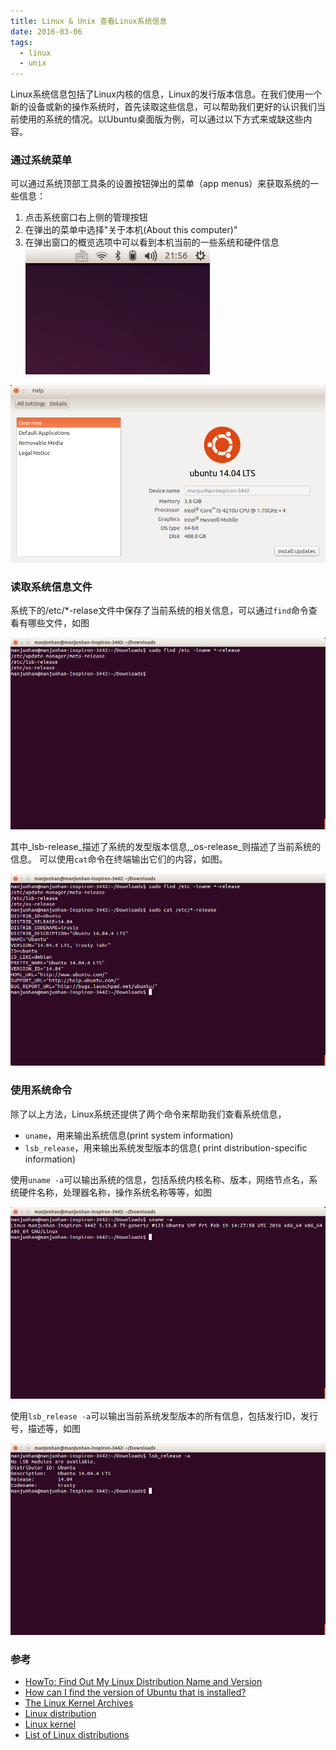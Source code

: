 ```yaml
---
title: Linux & Unix 查看Linux系统信息
date: 2016-03-06
tags:
  - linux
  - unix
---
```


Linux系统信息包括了Linux内核的信息，Linux的发行版本信息。在我们使用一个新的设备或新的操作系统时，首先读取这些信息，可以帮助我们更好的认识我们当前使用的系统的情况。以Ubuntu桌面版为例，可以通过以下方式来或缺这些内容。

### 通过系统菜单

可以通过系统顶部工具条的设置按钮弹出的菜单（app menus）来获取系统的一些信息：

1.	点击系统窗口右上侧的管理按钮
2.	在弹出的菜单中选择"关于本机(About this computer)"
3.	在弹出窗口的概览选项中可以看到本机当前的一些系统和硬件信息 ![image](/img/2016-03-06-a1.png)

![image](/img/2016-03-06-a2.png)

### 读取系统信息文件

系统下的/etc/*-relase文件中保存了当前系统的相关信息，可以通过`find`命令查看有哪些文件，如图

![image](/img/2016-03-06-a3.png)

其中_lsb-release_描述了系统的发型版本信息,_os-release_则描述了当前系统的信息。 可以使用`cat`命令在终端输出它们的内容，如图。

![image](/img/2016-03-06-a5.png)

### 使用系统命令

除了以上方法，Linux系统还提供了两个命令来帮助我们查看系统信息，

-	`uname`，用来输出系统信息(print system information)
-	`lsb_release`，用来输出系统发型版本的信息( print distribution-specific information)

使用`uname -a`可以输出系统的信息，包括系统内核名称、版本，网络节点名，系统硬件名称，处理器名称，操作系统名称等等，如图

![image](/img/2016-03-06-a7.png)

使用`lsb_release -a`可以输出当前系统发型版本的所有信息，包括发行ID，发行号，描述等，如图

![image](/img/2016-03-06-a6.png)

### 参考

-	[HowTo: Find Out My Linux Distribution Name and Version](http://www.cyberciti.biz/faq/find-linux-distribution-name-version-number/)
-	[How can I find the version of Ubuntu that is installed?](http://askubuntu.com/questions/12493/how-can-i-find-the-version-of-ubuntu-that-is-installed)
-	[The Linux Kernel Archives](https://kernel.org/linux.html)
-	[Linux distribution](https://en.wikipedia.org/wiki/Linux_distribution)
-	[Linux kernel](https://en.wikipedia.org/wiki/Linux_kernel)
-	[List of Linux distributions](https://en.wikipedia.org/wiki/List_of_Linux_distributions#Ubuntu-based)
